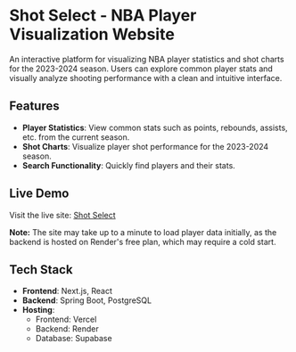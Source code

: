 # Shot Select - NBA Player Visualization Website

An interactive platform for visualizing NBA player statistics and shot charts for the 2023-2024 season. Users can explore common player stats and visually analyze shooting performance with a clean and intuitive interface.

## Features
- **Player Statistics**: View common stats such as points, rebounds, assists, etc. from the current season.
- **Shot Charts**: Visualize player shot performance for the 2023-2024 season.
- **Search Functionality**: Quickly find players and their stats.

## Live Demo
Visit the live site: [Shot Select](https://shot-select.vercel.app)

**Note:** The site may take up to a minute to load player data initially, as the backend is hosted on Render's free plan, which may require a cold start.

## Tech Stack
- **Frontend**: Next.js, React
- **Backend**: Spring Boot, PostgreSQL
- **Hosting**: 
  - Frontend: Vercel
  - Backend: Render
  - Database: Supabase

